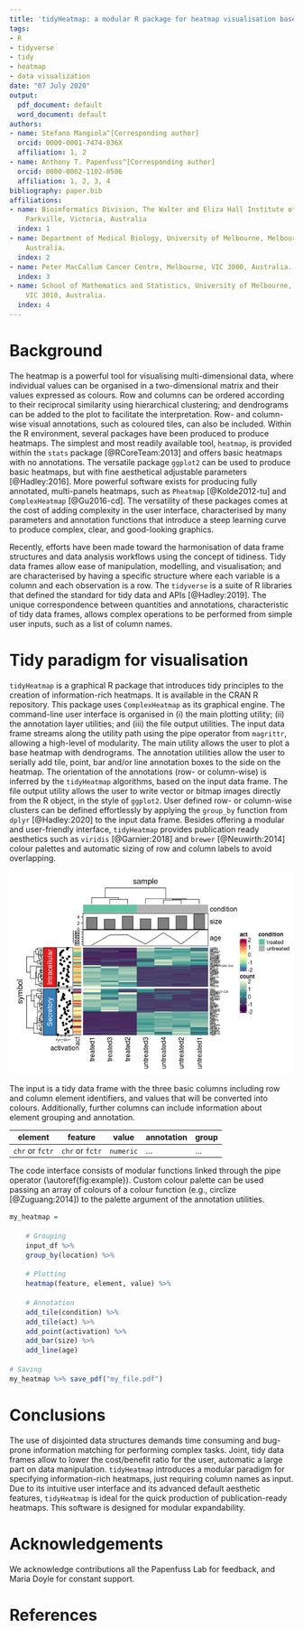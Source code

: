 ```yaml
---
title: 'tidyHeatmap: a modular R package for heatmap visualisation based on tidy principles'
tags:
- R
- tidyverse
- tidy
- heatmap
- data visualization
date: "07 July 2020"
output:
  pdf_document: default
  word_document: default
authors:
- name: Stefano Mangiola^[Corresponding author]
  orcid: 0000-0001-7474-836X
  affiliation: 1, 2
- name: Anthony T. Papenfuss^[Corresponding author]
  orcid: 0000-0002-1102-8506
  affiliation: 1, 2, 3, 4
bibliography: paper.bib
affiliations:
- name: Bioinformatics Division, The Walter and Eliza Hall Institute of Medical Research,
    Parkville, Victoria, Australia
  index: 1
- name: Department of Medical Biology, University of Melbourne, Melbourne, Victoria,
    Australia.
  index: 2
- name: Peter MacCallum Cancer Centre, Melbourne, VIC 3000, Australia.
  index: 3
- name: School of Mathematics and Statistics, University of Melbourne, Melbourne,
    VIC 3010, Australia.
  index: 4
---
```


# Background
The heatmap is a powerful tool for visualising multi-dimensional data, where individual values can be organised in a two-dimensional matrix and their values expressed as colours. Row and columns can be ordered according to their reciprocal similarity using hierarchical clustering; and dendrograms can be added to the plot to facilitate the interpretation. Row- and column-wise visual annotations, such as coloured tiles, can also be included. Within the R environment, several packages have been produced to produce heatmaps. The simplest and most readily available tool, `heatmap`, is provided within the `stats` package [@RCoreTeam:2013] and offers basic heatmaps with no annotations. The versatile package `ggplot2` can be used to produce basic heatmaps, but with fine aesthetical adjustable parameters [@Hadley:2016]. More powerful software exists for producing fully annotated, multi-panels heatmaps, such as `Pheatmap` [@Kolde2012-tu] and `ComplexHeatmap` [@Gu2016-cd]. The versatility of these packages comes at the cost of adding complexity in the user interface, characterised by many parameters and annotation functions that introduce a steep learning curve to produce complex, clear, and good-looking graphics.

Recently, efforts have been made toward the harmonisation of data frame structures and data analysis workflows using the concept of tidiness. Tidy data frames allow ease of manipulation, modelling, and visualisation; and are characterised by having a specific structure where each variable is a column and each observation is a row. The `tidyverse` is a suite of R libraries that defined the standard for tidy data and APIs [@Hadley:2019]. The unique correspondence between quantities and annotations, characteristic of tidy data frames, allows complex operations to be performed from simple user inputs, such as a list of column names. 
 
# Tidy paradigm for visualisation
`tidyHeatmap` is a graphical R package that introduces tidy principles to the creation of information-rich heatmaps. It is available in the CRAN R repository. This package uses `ComplexHeatmap` as its graphical engine. The command-line user interface is organised in (i) the main plotting utility; (ii) the annotation layer utilities; and (iii) the file output utilities. The input data frame streams along the utility path using the pipe operator from `magrittr`, allowing a high-level of modularity. The main utility allows the user to plot a base heatmap with dendrograms. The annotation utilities allow the user to serially add tile, point, bar and/or line annotation boxes to the side on the heatmap. The orientation of the annotations (row- or column-wise) is inferred by the `tidyHeatmap` algorithms, based on the input data frame. The file output utility allows the user to write vector or bitmap images directly from the R object, in the style of `ggplot2`. User defined row- or column-wise clusters can be defined effortlessly by applying the `group_by` function from `dplyr` [@Hadley:2020] to the input data frame. Besides offering a modular and user-friendly interface, `tidyHeatmap` provides publication ready aesthetics such as `viridis` [@Garnier:2018] and `brewer` [@Neuwirth:2014] colour palettes and automatic sizing of row and column labels to avoid overlapping. 


![Heatmap of the pasilla dataset including grouping and multiple annotations. Some annotation data was simulated for visualisation purposes. \label{fig:example}](paper_tables_and_figures_files/figure-gfm/example_figure-1.png)

The input is a tidy data frame with the three basic columns including row and column element identifiers, and values that will be converted into colours. Additionally, further columns can include information about element grouping and annotation.

| element         | feature         | value     | annotation | group |
| --------------- | --------------- | --------- | ---------- | ----- |
| `chr` or `fctr` | `chr` or `fctr` | `numeric` | …          | …     |


The code interface consists of modular functions linked through the pipe operator (\autoref{fig:example}). Custom colour palette can be used passing an array of colours of a colour function (e.g., circlize [@Zuguang:2014]) to the palette argument of the annotation utilities.

```r
my_heatmap = 

	# Grouping
	input_df %>%
	group_by(location) %>%
		
	# Plotting
	heatmap(feature, element, value) %>%
    
	# Annotation
	add_tile(condition) %>%
	add_tile(act) %>%
	add_point(activation) %>%
	add_bar(size) %>%
	add_line(age)

# Saving
my_heatmap %>% save_pdf("my_file.pdf")
```

# Conclusions
The use of disjointed data structures demands time consuming and bug-prone information matching for performing complex tasks. Joint, tidy data frames allow to lower the cost/benefit ratio for the user, automatic a large part on data manipulation. `tidyHeatmap` introduces a modular paradigm for specifying information-rich heatmaps, just requiring column names as input. Due to its intuitive user interface and its advanced default aesthetic features, `tidyHeatmap` is ideal for the quick production of publication-ready heatmaps. This software is designed for modular expandability.

# Acknowledgements

We acknowledge contributions all the Papenfuss Lab for feedback, and Maria Doyle for constant support.

# References
